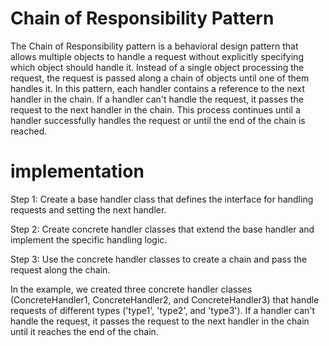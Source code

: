 # Chain of Responsibility Pattern 

The Chain of Responsibility pattern is a behavioral design pattern that allows multiple objects to handle a request without explicitly specifying which object should handle it. Instead of a single object processing the request, the request is passed along a chain of objects until one of them handles it.
In this pattern, each handler contains a reference to the next handler in the chain. If a handler can't handle the request, it passes the request to the next handler in the chain. This process continues until a handler successfully handles the request or until the end of the chain is reached.

# implementation

Step 1: Create a base handler class that defines the interface for handling requests and setting the next handler.

Step 2: Create concrete handler classes that extend the base handler and implement the specific handling logic.

Step 3: Use the concrete handler classes to create a chain and pass the request along the chain.


In the example, we created three concrete handler classes (ConcreteHandler1, ConcreteHandler2, and ConcreteHandler3) that handle requests of different types ('type1', 'type2', and 'type3'). If a handler can't handle the request, it passes the request to the next handler in the chain until it reaches the end of the chain.